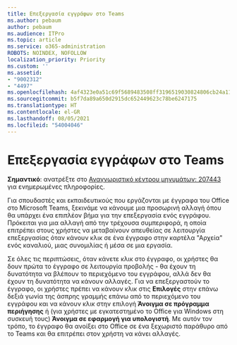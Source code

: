 ```yaml
---
title: Επεξεργασία εγγράφων στο Teams
ms.author: pebaum
author: pebaum
ms.audience: ITPro
ms.topic: article
ms.service: o365-administration
ROBOTS: NOINDEX, NOFOLLOW
localization_priority: Priority
ms.custom: ''
ms.assetid:
- "9002312"
- "4497"
ms.openlocfilehash: 4af4323e0a51c69f5689483508ff3196519030824806cb24a1157b61daefa2cf
ms.sourcegitcommit: b5f7da89a650d2915dc652449623c78be6247175
ms.translationtype: HT
ms.contentlocale: el-GR
ms.lasthandoff: 08/05/2021
ms.locfileid: "54004046"
---
```

# <a name="editing-documents-in-teams"></a>Επεξεργασία εγγράφων στο Teams

**Σημαντικό**: ανατρέξτε στο [Αναγνωριστικό κέντρου μηνυμάτων: 207443](https://admin.microsoft.com/Adminportal/Home?source=applauncher#MessageCenter?id=MC207443) για ενημερωμένες πληροφορίες. 

Για σπουδαστές και εκπαιδευτικούς που εργάζονται με έγγραφα του Office στο Microsoft Teams, ξεκινάμε να κάνουμε μια προσωρινή αλλαγή όπου θα υπάρχει ένα επιπλέον βήμα για την επεξεργασία ενός εγγράφου. Πρόκειται για μια αλλαγή από την τρέχουσα συμπεριφορά, η οποία επιτρέπει στους χρήστες να μεταβαίνουν απευθείας σε λειτουργία επεξεργασίας όταν κάνουν κλικ σε ένα έγγραφο στην καρτέλα "Αρχεία" ενός καναλιού, μιας συνομιλίας ή μέσα σε μια εργασία.

Σε όλες τις περιπτώσεις, όταν κάνετε κλικ στο έγγραφο, οι χρήστες θα δουν πρώτα το έγγραφο σε λειτουργία προβολής - θα έχουν τη δυνατότητα να βλέπουν το περιεχόμενο του εγγράφου, αλλά δεν θα έχουν τη δυνατότητα να κάνουν αλλαγές. Για να επεξεργαστούν το έγγραφο, οι χρήστες πρέπει να κάνουν κλικ στις **Επιλογές** στην επάνω δεξιά γωνία της άσπρης γραμμής επάνω από το περιεχόμενο του εγγράφου και να κάνουν κλικ στην επιλογή **Άνοιγμα σε πρόγραμμα περιήγησης** ή (για χρήστες με εγκατεστημένο το Office για Windows στη συσκευή τους) **Άνοιγμα σε εφαρμογή για υπολογιστή**. Με αυτόν τον τρόπο, το έγγραφο θα ανοίξει στο Office σε ένα ξεχωριστό παράθυρο από το Teams και θα επιτρέπει στον χρήστη να κάνει αλλαγές.
